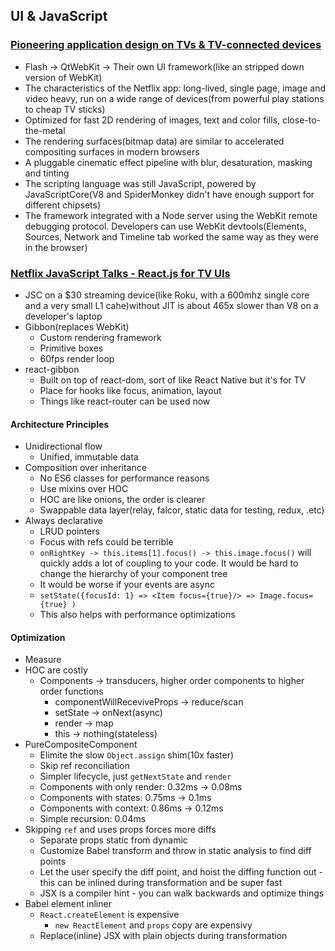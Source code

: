 ## UI & JavaScript

### [Pioneering application design on TVs & TV-connected devices](http://techblog.netflix.com/2013/12/pioneering-application-design-on-tvs-tv.html)

* Flash -> QtWebKit -> Their own UI framework(like an stripped down version of WebKit)
* The characteristics of the Netflix app: long-lived, single page, image and video heavy, run on a wide range of devices(from powerful play stations to cheap TV sticks)
* Optimized for fast 2D rendering of images, text and color fills, close-to-the-metal
* The rendering surfaces(bitmap data) are similar to  accelerated compositing surfaces in modern browsers
* A pluggable cinematic effect pipeline with blur, desaturation, masking and tinting
* The scripting language was still JavaScript, powered by JavaScriptCore(V8 and SpiderMonkey didn't have enough support for different chipsets)
* The framework integrated with a Node server using the WebKit remote debugging protocol. Developers can use WebKit devtools(Elements, Sources, Network and Timeline tab worked the same way as they were in the browser)

### [Netflix JavaScript Talks - React.js for TV UIs](https://www.youtube.com/watch?v=5sETJs2_jwo)

* JSC on a $30 streaming device(like Roku, with a 600mhz single core and a very small L1 cahe)without JIT is about 465x slower than V8 on a developer's laptop
* Gibbon(replaces WebKit)
  * Custom rendering framework
  * Primitive boxes
  * 60fps render loop
* react-gibbon
  * Built on top of react-dom, sort of like React Native but it's for TV
  * Place for hooks like focus, animation, layout
  * Things like react-router can be used now


#### Architecture Principles

* Unidirectional flow
  * Unified, immutable data
* Composition over inheritance
  * No ES6 classes for performance reasons
  * Use mixins over HOC
  * HOC are like onions, the order is clearer
  * Swappable data layer(relay, falcor, static data for testing, redux, .etc)
* Always declarative
  * LRUD pointers
  * Focus with refs could be terrible
  * `onRightKey -> this.items[1].focus() -> this.image.focus()` will quickly adds a lot of coupling to your code. It would be hard to change the hierarchy of your component tree
  * It would be worse if your events are async
  * `setState({focusId: 1} => <Item focus={true}/> => Image.focus={true} )`
  * This also helps with performance optimizations

#### Optimization

* Measure
* HOC are costly
  * Components -> transducers, higher order components to higher order functions
    * componentWillReceviveProps -> reduce/scan
    * setState -> onNext(async)
    * render -> map
    * this -> nothing(stateless)
* PureCompositeComponent
  * Elimite the slow `Object.assign` shim(10x faster)
  * Skip ref reconciliation
  * Simpler lifecycle, just `getNextState` and `render`
  * Components with only render: 0.32ms -> 0.08ms
  * Components with states: 0.75ms -> 0.1ms
  * Components with context: 0.86ms -> 0.12ms
  * Simple recursion: 0.04ms
* Skipping `ref` and uses props forces more diffs
  * Separate props static from dynamic
  * Customize Babel transform and throw in static analysis to find diff points
  * Let the user specify the diff point, and hoist the diffing function out - this can be inlined during transformation and be super fast
  * JSX is a compiler hint - you can walk backwards and optimize things
* Babel element inliner
  * `React.createElement` is expensive
    * `new ReactElement` and `props` copy are expensivy
  * Replace(inline) JSX with plain objects during transformation

